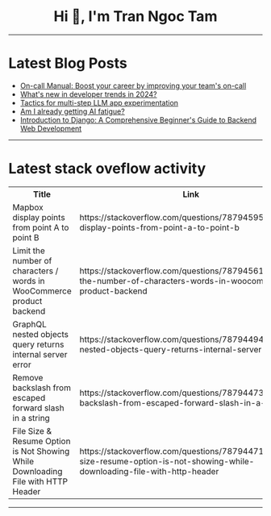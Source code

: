 <h1 align="center">Hi 👋, I'm Tran Ngoc Tam</h1>

---

# Latest Blog Posts 
<!-- BLOG-POST-LIST:START -->
- [On-call Manual: Boost your career by improving your team&#39;s on-call](https://dev.to/moozzyk/on-call-manual-boost-your-career-by-improving-your-teams-on-call-10ge)
- [What&#39;s new in developer trends in 2024?](https://dev.to/bengreenberg/whats-new-in-developer-trends-in-2024-138b)
- [Tactics for multi-step LLM app experimentation](https://dev.to/joschkabraun/tactics-for-multi-step-llm-app-experimentation-5flm)
- [Am I already getting AI fatigue?](https://dev.to/nosqlknowhow/am-i-already-getting-ai-fatigue-64)
- [Introduction to Django: A Comprehensive Beginner&#39;s Guide to Backend Web Development](https://dev.to/mohbohlahji/introduction-to-django-a-comprehensive-beginners-guide-to-backend-web-development-mbl)
<!-- BLOG-POST-LIST:END -->

---

# Latest stack oveflow activity
<table>
  <tr><th>Title</th><th>Link</th></tr>
  <!-- STACKOVERFLOW:START --><tr><td>Mapbox display points from point A to point B</td><td>https://stackoverflow.com/questions/78794595/mapbox-display-points-from-point-a-to-point-b</td></tr><tr><td>Limit the number of characters / words in WooCommerce product backend</td><td>https://stackoverflow.com/questions/78794561/limit-the-number-of-characters-words-in-woocommerce-product-backend</td></tr><tr><td>GraphQL nested objects query returns internal server error</td><td>https://stackoverflow.com/questions/78794494/graphql-nested-objects-query-returns-internal-server-error</td></tr><tr><td>Remove backslash from escaped forward slash in a string</td><td>https://stackoverflow.com/questions/78794473/remove-backslash-from-escaped-forward-slash-in-a-string</td></tr><tr><td>File Size &amp; Resume Option is Not Showing While Downloading File with HTTP Header</td><td>https://stackoverflow.com/questions/78794471/file-size-resume-option-is-not-showing-while-downloading-file-with-http-header</td></tr><!-- STACKOVERFLOW:END -->
</table>

---


